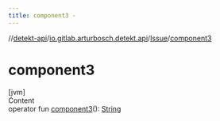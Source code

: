 ```yaml
---
title: component3 -
---
```

//[detekt-api](../../index.md)/[io.gitlab.arturbosch.detekt.api](../index.md)/[Issue](index.md)/[component3](component3.md)



# component3  
[jvm]  
Content  
operator fun [component3](component3.md)(): [String](https://kotlinlang.org/api/latest/jvm/stdlib/kotlin/-string/index.html)  



